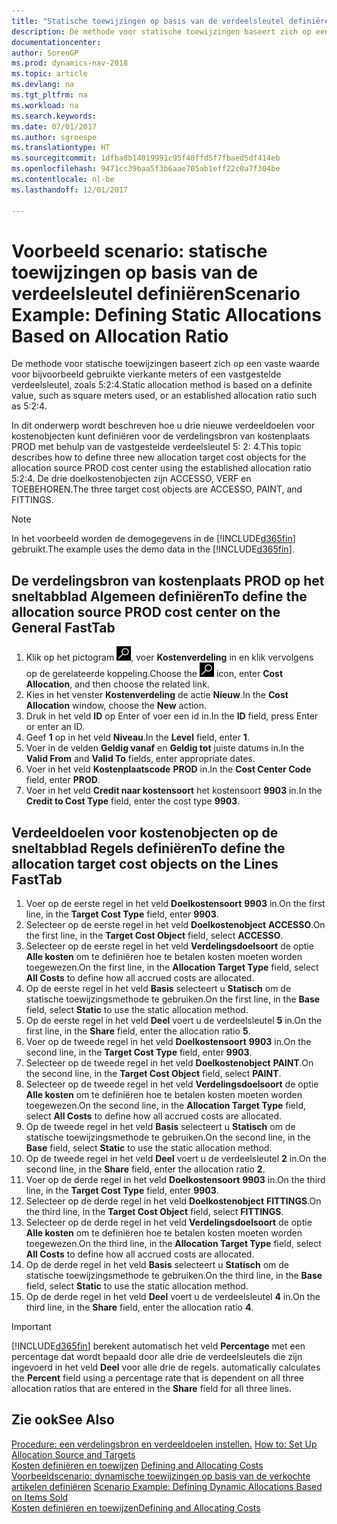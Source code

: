 ```yaml
---
title: "Statische toewijzingen op basis van de verdeelsleutel definiëren"
description: De methode voor statische toewijzingen baseert zich op een vaste waarde voor bijvoorbeeld gebruikte vierkante meters of een vastgestelde verdeelsleutel, zoals 5:2:4.
documentationcenter: 
author: SorenGP
ms.prod: dynamics-nav-2018
ms.topic: article
ms.devlang: na
ms.tgt_pltfrm: na
ms.workload: na
ms.search.keywords: 
ms.date: 07/01/2017
ms.author: sgroespe
ms.translationtype: HT
ms.sourcegitcommit: 1dfba8b14019991c95f40ffd5f7fbaed5df414eb
ms.openlocfilehash: 9471cc39baa5f3b6aae705ab1eff22c0a7f304be
ms.contentlocale: nl-be
ms.lasthandoff: 12/01/2017

---
```

# <a name="scenario-example-defining-static-allocations-based-on-allocation-ratio"></a><span data-ttu-id="ad668-103">Voorbeeld scenario: statische toewijzingen op basis van de verdeelsleutel definiëren</span><span class="sxs-lookup"><span data-stu-id="ad668-103">Scenario Example: Defining Static Allocations Based on Allocation Ratio</span></span>
<span data-ttu-id="ad668-104">De methode voor statische toewijzingen baseert zich op een vaste waarde voor bijvoorbeeld gebruikte vierkante meters of een vastgestelde verdeelsleutel, zoals 5:2:4.</span><span class="sxs-lookup"><span data-stu-id="ad668-104">Static allocation method is based on a definite value, such as square meters used, or an established allocation ratio such as 5:2:4.</span></span>  

<span data-ttu-id="ad668-105">In dit onderwerp wordt beschreven hoe u drie nieuwe verdeeldoelen voor kostenobjecten kunt definiëren voor de verdelingsbron van kostenplaats PROD met behulp van de vastgestelde verdeelsleutel 5: 2: 4.</span><span class="sxs-lookup"><span data-stu-id="ad668-105">This topic describes how to define three new allocation target cost objects for the allocation source PROD cost center using the established allocation ratio 5:2:4.</span></span> <span data-ttu-id="ad668-106">De drie doelkostenobjecten zijn ACCESSO, VERF en TOEBEHOREN.</span><span class="sxs-lookup"><span data-stu-id="ad668-106">The three target cost objects are ACCESSO, PAINT, and FITTINGS.</span></span>  

> [!NOTE]  
>  <span data-ttu-id="ad668-107">In het voorbeeld worden de demogegevens in de [!INCLUDE[d365fin](includes/d365fin_md.md)] gebruikt.</span><span class="sxs-lookup"><span data-stu-id="ad668-107">The example uses the demo data in the [!INCLUDE[d365fin](includes/d365fin_md.md)].</span></span>  

## <a name="to-define-the-allocation-source-prod-cost-center-on-the-general-fasttab"></a><span data-ttu-id="ad668-108">De verdelingsbron van kostenplaats PROD op het sneltabblad Algemeen definiëren</span><span class="sxs-lookup"><span data-stu-id="ad668-108">To define the allocation source PROD cost center on the General FastTab</span></span>  

1.  <span data-ttu-id="ad668-109">Klik op het pictogram ![Zoeken naar pagina of rapport](media/ui-search/search_small.png "pictogram Zoeken naar pagina of rapport"), voer **Kostenverdeling** in en klik vervolgens op de gerelateerde koppeling.</span><span class="sxs-lookup"><span data-stu-id="ad668-109">Choose the ![Search for Page or Report](media/ui-search/search_small.png "Search for Page or Report icon") icon, enter **Cost Allocation**, and then choose the related link.</span></span>  
2.  <span data-ttu-id="ad668-110">Kies in het venster **Kostenverdeling** de actie **Nieuw**.</span><span class="sxs-lookup"><span data-stu-id="ad668-110">In the **Cost Allocation** window, choose the **New** action.</span></span>  
3.  <span data-ttu-id="ad668-111">Druk in het veld **ID** op Enter of voer een id in.</span><span class="sxs-lookup"><span data-stu-id="ad668-111">In the **ID** field, press Enter or enter an ID.</span></span>  
4.  <span data-ttu-id="ad668-112">Geef **1** op in het veld **Niveau**.</span><span class="sxs-lookup"><span data-stu-id="ad668-112">In the **Level** field, enter **1**.</span></span>  
5.  <span data-ttu-id="ad668-113">Voer in de velden **Geldig vanaf** en **Geldig tot** juiste datums in.</span><span class="sxs-lookup"><span data-stu-id="ad668-113">In the **Valid From** and **Valid To** fields, enter appropriate dates.</span></span>  
6.  <span data-ttu-id="ad668-114">Voer in het veld **Kostenplaatscode** **PROD** in.</span><span class="sxs-lookup"><span data-stu-id="ad668-114">In the **Cost Center Code** field, enter **PROD**.</span></span>  
7.  <span data-ttu-id="ad668-115">Voer in het veld **Credit naar kostensoort** het kostensoort **9903** in.</span><span class="sxs-lookup"><span data-stu-id="ad668-115">In the **Credit to Cost Type** field, enter the cost type **9903**.</span></span>  

## <a name="to-define-the-allocation-target-cost-objects-on-the-lines-fasttab"></a><span data-ttu-id="ad668-116">Verdeeldoelen voor kostenobjecten op de sneltabblad Regels definiëren</span><span class="sxs-lookup"><span data-stu-id="ad668-116">To define the allocation target cost objects on the Lines FastTab</span></span>  

1.  <span data-ttu-id="ad668-117">Voer op de eerste regel in het veld **Doelkostensoort** **9903** in.</span><span class="sxs-lookup"><span data-stu-id="ad668-117">On the first line, in the **Target Cost Type** field, enter **9903**.</span></span>  
2.  <span data-ttu-id="ad668-118">Selecteer op de eerste regel in het veld **Doelkostenobject** **ACCESSO**.</span><span class="sxs-lookup"><span data-stu-id="ad668-118">On the first line, in the **Target Cost Object** field, select **ACCESSO**.</span></span>  
3.  <span data-ttu-id="ad668-119">Selecteer op de eerste regel in het veld **Verdelingsdoelsoort** de optie **Alle kosten** om te definiëren hoe te betalen kosten moeten worden toegewezen.</span><span class="sxs-lookup"><span data-stu-id="ad668-119">On the first line, in the **Allocation Target Type** field, select **All Costs** to define how all accrued costs are allocated.</span></span>  
4.  <span data-ttu-id="ad668-120">Op de eerste regel in het veld **Basis** selecteert u **Statisch** om de statische toewijzingsmethode te gebruiken.</span><span class="sxs-lookup"><span data-stu-id="ad668-120">On the first line, in the **Base** field, select **Static** to use the static allocation method.</span></span>  
5.  <span data-ttu-id="ad668-121">Op de eerste regel in het veld **Deel** voert u de verdeelsleutel **5** in.</span><span class="sxs-lookup"><span data-stu-id="ad668-121">On the first line, in the **Share** field, enter the allocation ratio **5**.</span></span>  
6.  <span data-ttu-id="ad668-122">Voer op de tweede regel in het veld **Doelkostensoort** **9903** in.</span><span class="sxs-lookup"><span data-stu-id="ad668-122">On the second line, in the **Target Cost Type** field, enter **9903**.</span></span>  
7.  <span data-ttu-id="ad668-123">Selecteer op de tweede regel in het veld **Doelkostenobject** **PAINT**.</span><span class="sxs-lookup"><span data-stu-id="ad668-123">On the second line, in the **Target Cost Object** field, select **PAINT**.</span></span>  
8.  <span data-ttu-id="ad668-124">Selecteer op de tweede regel in het veld **Verdelingsdoelsoort** de optie **Alle kosten** om te definiëren hoe te betalen kosten moeten worden toegewezen.</span><span class="sxs-lookup"><span data-stu-id="ad668-124">On the second line, in the **Allocation Target Type** field, select **All Costs** to define how all accrued costs are allocated.</span></span>  
9. <span data-ttu-id="ad668-125">Op de tweede regel in het veld **Basis** selecteert u **Statisch** om de statische toewijzingsmethode te gebruiken.</span><span class="sxs-lookup"><span data-stu-id="ad668-125">On the second line, in the **Base** field, select **Static** to use the static allocation method.</span></span>  
10. <span data-ttu-id="ad668-126">Op de tweede regel in het veld **Deel** voert u de verdeelsleutel **2** in.</span><span class="sxs-lookup"><span data-stu-id="ad668-126">On the second line, in the **Share** field, enter the allocation ratio **2**.</span></span>  
11. <span data-ttu-id="ad668-127">Voer op de derde regel in het veld **Doelkostensoort** **9903** in.</span><span class="sxs-lookup"><span data-stu-id="ad668-127">On the third line, in the **Target Cost Type** field, enter **9903**.</span></span>  
12. <span data-ttu-id="ad668-128">Selecteer op de derde regel in het veld **Doelkostenobject** **FITTINGS**.</span><span class="sxs-lookup"><span data-stu-id="ad668-128">On the third line, in the **Target Cost Object** field, select **FITTINGS**.</span></span>  
13. <span data-ttu-id="ad668-129">Selecteer op de derde regel in het veld **Verdelingsdoelsoort** de optie **Alle kosten** om te definiëren hoe te betalen kosten moeten worden toegewezen.</span><span class="sxs-lookup"><span data-stu-id="ad668-129">On the third line, in the **Allocation Target Type** field, select **All Costs** to define how all accrued costs are allocated.</span></span>  
14. <span data-ttu-id="ad668-130">Op de derde regel in het veld **Basis** selecteert u **Statisch** om de statische toewijzingsmethode te gebruiken.</span><span class="sxs-lookup"><span data-stu-id="ad668-130">On the third line, in the **Base** field, select **Static** to use the static allocation method.</span></span>  
15. <span data-ttu-id="ad668-131">Op de derde regel in het veld **Deel** voert u de verdeelsleutel **4** in.</span><span class="sxs-lookup"><span data-stu-id="ad668-131">On the third line, in the **Share** field, enter the allocation ratio **4**.</span></span>  

> [!IMPORTANT]  
>  [!INCLUDE[d365fin](includes/d365fin_md.md)]<span data-ttu-id="ad668-132"> berekent automatisch het veld **Percentage** met een percentage dat wordt bepaald door alle drie de verdeelsleutels die zijn ingevoerd in het veld **Deel** voor alle drie de regels.</span><span class="sxs-lookup"><span data-stu-id="ad668-132"> automatically calculates the **Percent** field using a percentage rate that is dependent on all three allocation ratios that are entered in the **Share** field for all three lines.</span></span>  

## <a name="see-also"></a><span data-ttu-id="ad668-133">Zie ook</span><span class="sxs-lookup"><span data-stu-id="ad668-133">See Also</span></span>  
<span data-ttu-id="ad668-134">[Procedure: een verdelingsbron en verdeeldoelen instellen.](finance-how-to-set-up-allocation-source-and-targets.md) </span><span class="sxs-lookup"><span data-stu-id="ad668-134">[How to: Set Up Allocation Source and Targets](finance-how-to-set-up-allocation-source-and-targets.md) </span></span>  
<span data-ttu-id="ad668-135">[Kosten definiëren en toewijzen](finance-define-and-allocate-costs.md) </span><span class="sxs-lookup"><span data-stu-id="ad668-135">[Defining and Allocating Costs](finance-define-and-allocate-costs.md) </span></span>  
<span data-ttu-id="ad668-136">[Voorbeeldscenario: dynamische toewijzingen op basis van de verkochte artikelen definiëren](finance-scenario-example-defining-dynamic-allocations-based-on-items-sold.md) </span><span class="sxs-lookup"><span data-stu-id="ad668-136">[Scenario Example: Defining Dynamic Allocations Based on Items Sold](finance-scenario-example-defining-dynamic-allocations-based-on-items-sold.md) </span></span>  
[<span data-ttu-id="ad668-137">Kosten definiëren en toewijzen</span><span class="sxs-lookup"><span data-stu-id="ad668-137">Defining and Allocating Costs</span></span>](finance-define-and-allocate-costs.md)

